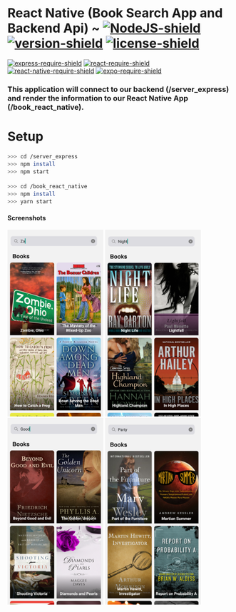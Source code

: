 # React Native (Book Search App and Backend Api) ~ [![NodeJS-shield]](https://www.python.org/) [![version-shield]]() [![license-shield]]()
[![express-require-shield]]() [![react-require-shield]]() [![react-native-require-shield]]() [![expo-require-shield]]() 

### This application will connect to our backend (/server_express) and render the information to our React Native App (/book_react_native).

# Setup
``` bash
>>> cd /server_express
>>> npm install
>>> npm start

>>> cd /book_react_native
>>> npm install
>>> yarn start
```

#### Screenshots

<img width="215" height="419"
    src="https://github.com/InSertCod3/Book_API_ReactNative/blob/master/screenshot/screenshot_0.png">
<img width="215" height="419"
    src="https://github.com/InSertCod3/Book_API_ReactNative/blob/master/screenshot/screenshot_2.png">
<img width="215" height="419"
    src="https://github.com/InSertCod3/Book_API_ReactNative/blob/master/screenshot/screenshot_3.png">
<img width="215" height="419"
    src="https://github.com/InSertCod3/Book_API_ReactNative/blob/master/screenshot/screenshot_4.png">

[version-shield]: https://img.shields.io/badge/version---dev-yellowgreen.svg "dev"
[NodeJS-shield]: https://img.shields.io/badge/NodeJS%2B-10.16+-blue.svg "NodeJS+"
[license-shield]: https://img.shields.io/badge/license-MIT-lightgrey.svg "License"
[express-require-shield]: https://img.shields.io/badge/Expressjs-%204.16%2B-yellow.svg "Express"
[expo-require-shield]: https://img.shields.io/badge/Expo-%2016.5%2B-orange.svg "Expo"
[react-require-shield]: https://img.shields.io/badge/React-%2016.5%2B-purple.svg "React"
[react-native-require-shield]: https://img.shields.io/badge/React%20Native-%2032.0%2B-teal.svg "React Native"